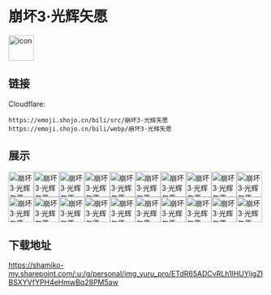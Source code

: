 # 崩坏3·光辉矢愿
<img src="https://emoji.shojo.cn/bili/src/崩坏3·光辉矢愿/icon.png" width="50" height="50" alt="icon">

## 链接
Cloudflare:
```
https://emoji.shojo.cn/bili/src/崩坏3·光辉矢愿
https://emoji.shojo.cn/bili/webp/崩坏3·光辉矢愿
```
## 展示
<img src="https://emoji.shojo.cn/bili/src/崩坏3·光辉矢愿/崩坏3·光辉矢愿-回眸.png" width="50" height="50" alt="崩坏3·光辉矢愿-回眸"><img src="https://emoji.shojo.cn/bili/src/崩坏3·光辉矢愿/崩坏3·光辉矢愿-比心.png" width="50" height="50" alt="崩坏3·光辉矢愿-比心"><img src="https://emoji.shojo.cn/bili/src/崩坏3·光辉矢愿/崩坏3·光辉矢愿-大佬喝可乐.png" width="50" height="50" alt="崩坏3·光辉矢愿-大佬喝可乐"><img src="https://emoji.shojo.cn/bili/src/崩坏3·光辉矢愿/崩坏3·光辉矢愿-吃西瓜冰.png" width="50" height="50" alt="崩坏3·光辉矢愿-吃西瓜冰"><img src="https://emoji.shojo.cn/bili/src/崩坏3·光辉矢愿/崩坏3·光辉矢愿-彩虹水枪.png" width="50" height="50" alt="崩坏3·光辉矢愿-彩虹水枪"><img src="https://emoji.shojo.cn/bili/src/崩坏3·光辉矢愿/崩坏3·光辉矢愿-遨游.png" width="50" height="50" alt="崩坏3·光辉矢愿-遨游"><img src="https://emoji.shojo.cn/bili/src/崩坏3·光辉矢愿/崩坏3·光辉矢愿-不可以看.png" width="50" height="50" alt="崩坏3·光辉矢愿-不可以看"><img src="https://emoji.shojo.cn/bili/src/崩坏3·光辉矢愿/崩坏3·光辉矢愿-让我摸摸.png" width="50" height="50" alt="崩坏3·光辉矢愿-让我摸摸"><img src="https://emoji.shojo.cn/bili/src/崩坏3·光辉矢愿/崩坏3·光辉矢愿-想我了吗.png" width="50" height="50" alt="崩坏3·光辉矢愿-想我了吗"><img src="https://emoji.shojo.cn/bili/src/崩坏3·光辉矢愿/崩坏3·光辉矢愿-安详.png" width="50" height="50" alt="崩坏3·光辉矢愿-安详"><img src="https://emoji.shojo.cn/bili/src/崩坏3·光辉矢愿/崩坏3·光辉矢愿-瞄准.png" width="50" height="50" alt="崩坏3·光辉矢愿-瞄准"><img src="https://emoji.shojo.cn/bili/src/崩坏3·光辉矢愿/崩坏3·光辉矢愿-策划.png" width="50" height="50" alt="崩坏3·光辉矢愿-策划"><img src="https://emoji.shojo.cn/bili/src/崩坏3·光辉矢愿/崩坏3·光辉矢愿-编剧.png" width="50" height="50" alt="崩坏3·光辉矢愿-编剧"><img src="https://emoji.shojo.cn/bili/src/崩坏3·光辉矢愿/崩坏3·光辉矢愿-大伟哥.png" width="50" height="50" alt="崩坏3·光辉矢愿-大伟哥"><img src="https://emoji.shojo.cn/bili/src/崩坏3·光辉矢愿/崩坏3·光辉矢愿-up主.png" width="50" height="50" alt="崩坏3·光辉矢愿-up主"><img src="https://emoji.shojo.cn/bili/src/崩坏3·光辉矢愿/崩坏3·光辉矢愿-擦地.png" width="50" height="50" alt="崩坏3·光辉矢愿-擦地"><img src="https://emoji.shojo.cn/bili/src/崩坏3·光辉矢愿/崩坏3·光辉矢愿-给你纸巾.png" width="50" height="50" alt="崩坏3·光辉矢愿-给你纸巾"><img src="https://emoji.shojo.cn/bili/src/崩坏3·光辉矢愿/崩坏3·光辉矢愿-剪掉.png" width="50" height="50" alt="崩坏3·光辉矢愿-剪掉"><img src="https://emoji.shojo.cn/bili/src/崩坏3·光辉矢愿/崩坏3·光辉矢愿-惊.png" width="50" height="50" alt="崩坏3·光辉矢愿-惊"><img src="https://emoji.shojo.cn/bili/src/崩坏3·光辉矢愿/崩坏3·光辉矢愿-小喇叭.png" width="50" height="50" alt="崩坏3·光辉矢愿-小喇叭">

## 下载地址

https://shamiko-my.sharepoint.com/:u:/g/personal/img_yuru_pro/ETdR65ADCvRLh1lHUYijgZIBSXYVfYPH4eHmwBq28PM5aw